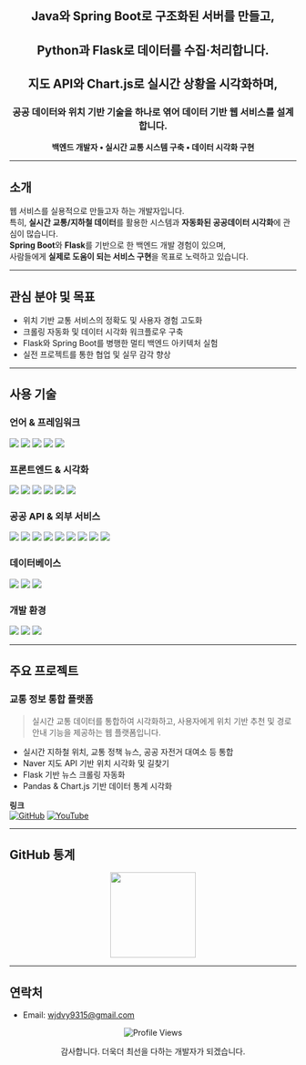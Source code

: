 <!-- 헤더 텍스트 블록 -->
<h2 align="center">Java와 Spring Boot로 구조화된 서버를 만들고,</h2>
<h2 align="center">Python과 Flask로 데이터를 수집·처리합니다.</h2>
<h2 align="center">지도 API와 Chart.js로 실시간 상황을 시각화하며,</h2>
<h3 align="center">공공 데이터와 위치 기반 기술을 하나로 엮어 데이터 기반 웹 서비스를 설계합니다.</h3>

<p align="center">
  <strong>백엔드 개발자 • 실시간 교통 시스템 구축 • 데이터 시각화 구현</strong>
</p>

---

## 소개

웹 서비스를 실용적으로 만들고자 하는 개발자입니다.  
특히, **실시간 교통/지하철 데이터**를 활용한 시스템과 **자동화된 공공데이터 시각화**에 관심이 많습니다.  
**Spring Boot**와 **Flask**를 기반으로 한 백엔드 개발 경험이 있으며,  
사람들에게 **실제로 도움이 되는 서비스 구현**을 목표로 노력하고 있습니다.

---

## 관심 분야 및 목표

- 위치 기반 교통 서비스의 정확도 및 사용자 경험 고도화  
- 크롤링 자동화 및 데이터 시각화 워크플로우 구축  
- Flask와 Spring Boot를 병행한 멀티 백엔드 아키텍처 실험  
- 실전 프로젝트를 통한 협업 및 실무 감각 향상

---

## 사용 기술

### 언어 & 프레임워크
<p>
  <img src="https://img.shields.io/badge/Java-007396?style=flat&logo=java&logoColor=white"/>
  <img src="https://img.shields.io/badge/Spring-6DB33F?style=flat&logo=spring&logoColor=white"/>
  <img src="https://img.shields.io/badge/Spring_Boot-3.0-339933?style=flat&logo=springboot&logoColor=white"/>
  <img src="https://img.shields.io/badge/Python-3776AB?style=flat&logo=python&logoColor=white"/>
  <img src="https://img.shields.io/badge/Flask-000000?style=flat&logo=flask&logoColor=white"/>
</p>

### 프론트엔드 & 시각화
<p>
  <img src="https://img.shields.io/badge/HTML5-E34F26?style=flat&logo=html5&logoColor=white"/>
  <img src="https://img.shields.io/badge/CSS3-1572B6?style=flat&logo=css3&logoColor=white"/>
  <img src="https://img.shields.io/badge/JavaScript-F7DF1E?style=flat&logo=javascript&logoColor=black"/>
  <img src="https://img.shields.io/badge/Chart.js-EF5C99?style=flat&logo=chartdotjs&logoColor=white"/>
  <img src="https://img.shields.io/badge/Matplotlib-Chart-CDB4DB?style=flat"/>
  <img src="https://img.shields.io/badge/Plotly-Graph-DDBEA9?style=flat"/>
</p>

### 공공 API & 외부 서비스
<p>
  <img src="https://img.shields.io/badge/Naver_Maps-API-B7B7A4?style=flat"/>
  <img src="https://img.shields.io/badge/Kakao_Map-API-F4A261?style=flat"/>
  <img src="https://img.shields.io/badge/Seoul_Bus_API-Active-D88C9A?style=flat"/>
  <img src="https://img.shields.io/badge/Seoul_Subway_API-Active-E5989B?style=flat"/>
  <img src="https://img.shields.io/badge/Dareungi_Bike_API-Active-F6BD60?style=flat"/>
  <img src="https://img.shields.io/badge/Parking_API-Active-F7A072?style=flat"/>
  <img src="https://img.shields.io/badge/ITS_API-Active-B5838D?style=flat"/>
  <img src="https://img.shields.io/badge/KMA_Weather_API-Active-E0A899?style=flat"/>
  <img src="https://img.shields.io/badge/RSS_News-Parser-DEB887?style=flat"/>
</p>

### 데이터베이스
<p>
  <img src="https://img.shields.io/badge/MySQL-8.0-9A8C98?style=flat&logo=mysql&logoColor=white"/>
  <img src="https://img.shields.io/badge/JDBC-Connector-BC6C25?style=flat"/>
  <img src="https://img.shields.io/badge/PyMySQL-Driver-CFC0A7?style=flat"/>
</p>

### 개발 환경
<p>
  <img src="https://img.shields.io/badge/Visual%20Studio%20Code-007ACC?style=flat&logo=visualstudiocode&logoColor=white"/>
  <img src="https://img.shields.io/badge/Eclipse-2C2255?style=flat&logo=eclipseide&logoColor=white"/>
  <img src="https://img.shields.io/badge/STS-6DB33F?style=flat"/>
</p>

---

## 주요 프로젝트

### 교통 정보 통합 플랫폼

> 실시간 교통 데이터를 통합하여 시각화하고, 사용자에게 위치 기반 추천 및 경로 안내 기능을 제공하는 웹 플랫폼입니다.

- 실시간 지하철 위치, 교통 정책 뉴스, 공공 자전거 대여소 등 통합  
- Naver 지도 API 기반 위치 시각화 및 길찾기  
- Flask 기반 뉴스 크롤링 자동화  
- Pandas & Chart.js 기반 데이터 통계 시각화  

**링크**  
[![GitHub](https://img.shields.io/badge/GitHub-Repo-4e342e?logo=github&logoColor=white)](https://github.com/Hoooouuuuu/trafficRoad)
[![YouTube](https://img.shields.io/badge/YouTube-시연영상-d2691e?logo=youtube&logoColor=white)](https://www.youtube.com/watch?v=XCrXzT-H2WQ)

---

## GitHub 통계

<p align="center">
  <img src="https://github-readme-stats.vercel.app/api?username=HONGHONGPYO&show_icons=true&theme=rose_pine" height="150"/>
</p>

---

## 연락처

- Email: [wjdvy9315@gmail.com](mailto:wjdvy9315@gmail.com)

<p align="center">
  <img src="https://komarev.com/ghpvc/?username=HONGHONGPYO&style=flat-square&color=ffb4a2" alt="Profile Views" />
</p>

<p align="center">
  감사합니다.  
  더욱더 최선을 다하는 개발자가 되겠습니다.
</p>
